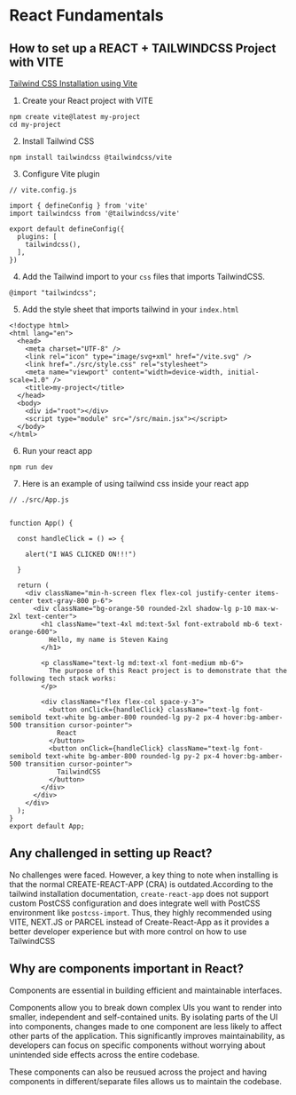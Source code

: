 
# React Fundamentals

## How to set up a REACT + TAILWINDCSS Project with VITE
[Tailwind CSS Installation using Vite](https://tailwindcss.com/docs/installation/using-vite)

1. Create your React project with VITE

```
npm create vite@latest my-project
cd my-project
```

2. Install Tailwind CSS

```
npm install tailwindcss @tailwindcss/vite
```

3. Configure Vite plugin

```
// vite.config.js

import { defineConfig } from 'vite'
import tailwindcss from '@tailwindcss/vite'

export default defineConfig({
  plugins: [
    tailwindcss(),
  ],
})
```

4. Add the Tailwind import to your `css` files that imports TailwindCSS.

```
@import "tailwindcss";
```

5. Add the style sheet that imports tailwind in your `index.html`

```
<!doctype html>
<html lang="en">
  <head>
    <meta charset="UTF-8" />
    <link rel="icon" type="image/svg+xml" href="/vite.svg" />
    <link href="./src/style.css" rel="stylesheet">
    <meta name="viewport" content="width=device-width, initial-scale=1.0" />
    <title>my-project</title>
  </head>
  <body>
    <div id="root"></div>
    <script type="module" src="/src/main.jsx"></script>
  </body>
</html>
```

6. Run your react app

```
npm run dev
```

7. Here is an example of using tailwind css inside your react app

```
// ./src/App.js


function App() {

  const handleClick = () => {

    alert("I WAS CLICKED ON!!!")

  }

  return (
    <div className="min-h-screen flex flex-col justify-center items-center text-gray-800 p-6">
      <div className="bg-orange-50 rounded-2xl shadow-lg p-10 max-w-2xl text-center">
        <h1 className="text-4xl md:text-5xl font-extrabold mb-6 text-orange-600">
          Hello, my name is Steven Kaing
        </h1>

        <p className="text-lg md:text-xl font-medium mb-6">
          The purpose of this React project is to demonstrate that the following tech stack works:
        </p>

        <div className="flex flex-col space-y-3">
          <button onClick={handleClick} className="text-lg font-semibold text-white bg-amber-800 rounded-lg py-2 px-4 hover:bg-amber-500 transition cursor-pointer">
            React
          </button>
          <button onClick={handleClick} className="text-lg font-semibold text-white bg-amber-800 rounded-lg py-2 px-4 hover:bg-amber-500 transition cursor-pointer">
            TailwindCSS
          </button>
        </div>
      </div>
    </div>
  );
}
export default App;
```

## Any challenged in setting up React?

No challenges were faced. However, a key thing to note when installing is that the normal CREATE-REACT-APP (CRA) is outdated.According to the tailwind installation documentation, `create-react-app` does not support custom PostCSS configuration and does integrate well with PostCSS environment like `postcss-import`. Thus, they highly recommended using VITE, NEXT.JS or PARCEL instead of Create-React-App as it provides a better developer experience but with more control on how to use TailwindCSS

## Why are components important in React?
Components are essential in building efficient and maintainable interfaces.

Components allow you to break down complex UIs you want to render into smaller, independent and self-contained units. By isolating parts of the UI into components, changes made to one component are less likely to affect other parts of the application. This significantly improves maintainability, as developers can focus on specific components without worrying about unintended side effects across the entire codebase.

These components can also be reusued across the project and having components in different/separate files allows us to maintain the codebase.